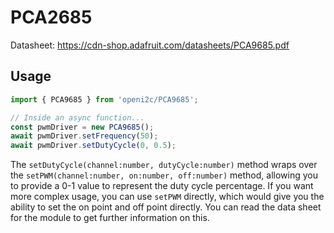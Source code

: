 # PCA2685
Datasheet: https://cdn-shop.adafruit.com/datasheets/PCA9685.pdf


## Usage
```ts
import { PCA9685 } from 'openi2c/PCA9685';

// Inside an async function...
const pwmDriver = new PCA9685();
await pwmDriver.setFrequency(50);
await pwmDriver.setDutyCycle(0, 0.5);
```

The `setDutyCycle(channel:number, dutyCycle:number)` method wraps over the `setPWM(channel:number, on:number, off:number)` method, allowing you to provide a 0-1 value to represent the duty cycle percentage. If you want more complex usage, you can use `setPWM` directly, which would give you the ability to set the on point and off point directly. You can read the data sheet for the module to get further information on this.
